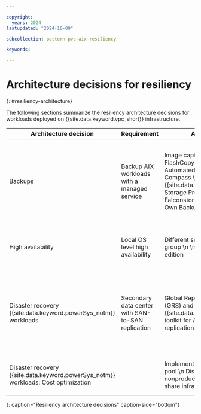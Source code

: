 ```yaml
---

copyright:
  years: 2024
lastupdated: "2024-10-09"

subcollection: pattern-pvs-aix-resiliency

keywords:

---
```


# Architecture decisions for resiliency
{: #resiliency-architecture}

The following sections summarize the resiliency architecture decisions for workloads deployed on {{site.data.keyword.vpc_short}} infrastructure.

| Architecture decision | Requirement | Alternatives | Decision | Rationale |
|------|-------|-------|-------|-----|
| Backups | Backup AIX workloads with a managed service | Image capture snapshots and FlashCopy \n \n Secure Automated Backup with Compass \n \n Veeam \n \n {{site.data.keyword.IBM_notm}} Storage Protect \n \n Falconstor VTL \n \n Bring Your Own Backup | Secure Automated Backup with Compass and Make System Backup (mksysb) | Managed service that supports the AIX operating system \n \n To restore rootvg, you need a method like mksysb, which is stored and retrieved from Cloud Object Storage. The restored mksysb image then applies the AIX configuration details while preserving the {{site.data.keyword.powerSys_notm}} deployed storage and networking resources. |
| High availability | Local OS level high availability | Different server placement group \n \n PowerHA standard edition | PowerHA standard edition | Local availability optimization by allowing for the dynamic reconfiguration of running clusters. \n \n Minimize unscheduled downtime in response to unplanned cluster component failures. |
| Disaster recovery {{site.data.keyword.powerSys_notm}} workloads                      | Secondary data center with SAN-to-SAN replication  | Global Replication Services (GRS) and {{site.data.keyword.IBM_notm}} toolkit for AIX full system replication                                                              | Global Replication Services (GRS) and AIX toolkit for AIX full system replication  | Disaster recovery capability for RPO \< 1 hours, RTO \< 1 hours. \n \n {{site.data.keyword.IBM_notm}} toolkit for AIX from technology services enables automated disaster recovery functions and capabilities on the {{site.data.keyword.cloud_notm}} by integrating {{site.data.keyword.powerSys_notm}} with the capabilities of GRS. |
| Disaster recovery {{site.data.keyword.powerSys_notm}} workloads: Cost optimization | | Implement a shared processor pool \n Disaster recovery and nonproduction systems to share infrastructure. | Implement a shared processor pool | Set up shared processor pool to reserve capacity in the secondary region. Set up Disaster recovery systems on minimum sized VMs to save operating cost.                                                                               |
{: caption="Resiliency architecture decisions" caption-side="bottom"}

